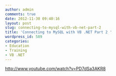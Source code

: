 ```yaml
---
author: admin
comments: true
date: 2012-11-30 09:40:16
layout: post
slug: connecting-to-mysql-with-vb-net-part-2
title: 'Connecting to MySQL with VB .NET Part 2 '
wordpress_id: 589
categories:
- Education
- Training
- VB .NET
---
```


http://www.youtube.com/watch?v=PD7dSa3AKR8
